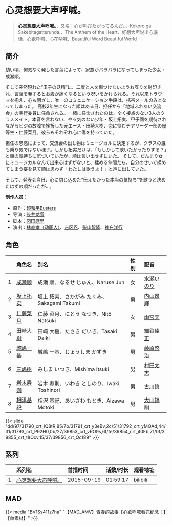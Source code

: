 # 心灵想要大声呼喊。


> <u>**[心灵想要大声呼喊。](http://bgm.tv/subject/119344)**</u>，又名：心が叫びたがってるんだ。、Kokoro ga Sakebitagatterunda.、The Anthem of the Heart、好想大声说出心底话、心欲呼喊、心在呐喊、Beautiful Word Beautiful World

## 简介


幼い頃、何気なく発した言葉によって、家族がバラバラになってしまった少女・成瀬順。

そして突然現れた“玉子の妖精”に、二度と人を傷つけないようお喋りを封印され、言葉を発するとお腹が痛くなるという呪いをかけられる。それ以来トラウマを抱え、心も閉ざし、唯一のコミュニケーション手段は、携帯メールのみとなってしまった。
高校2年生になった順はある日、担任から「地域ふれあい交流会」の実行委員に任命される。一緒に任命されたのは、全く接点のない3人のクラスメイト。本音を言わない、やる気のない少年・坂上拓実、甲子園を期待されながらヒジの故障で挫折した元エース・田崎大樹、恋に悩むチアリーダー部の優等生・仁藤菜月。彼らもそれぞれ心に傷を持っていた。

担任の思惑によって、交流会の出し物はミュージカルに決定するが、クラスの誰も乗り気ではない様子。しかし拓実だけは、「もしかして歌いたかったりする？」と順の気持ちに気づいていたが、順は言い出せずにいた。
そして、だんまり女にミュージカルなんて出来るはずがないと、揉める仲間たち。自分のせいで揉めてしまう姿を見て順は思わず「わたしは歌うよ！」と声に出していた。

そして、発表会当日、心に閉じ込めた“伝えたかった本当の気持ち”を歌うと決めたはずの順だったが…。

**制作人员：**
- 原作：[超和平Busters](http://bgm.tv/person/34364)
- 导演：[长井龙雪](http://bgm.tv/person/3179)
- 脚本：[冈田麿里](http://bgm.tv/person/538)
- 演出：[林直孝（动画人）](http://bgm.tv/person/14726)、[吉冈忍](http://bgm.tv/person/7379)、[柴山智隆](http://bgm.tv/person/21180)、[神户洋行](http://bgm.tv/person/3678)

## 角色

|     |   角色名   |   别名  | 性别 |  配音  |
|:--- |:------  |:----      |:---  |:--   |
| 1 | [成濑顺](http://bgm.tv/character/31790) | 成瀬 順、なるせ じゅん、Naruse Jun | 女 | [水瀬いのり](http://bgm.tv/person/10868) |
| 2 | [坂上拓实](http://bgm.tv/character/31791) | 坂上 拓実、さかがみ たくみ、Sakagami Takumi | 男 | [内山昂輝](http://bgm.tv/person/5768) |
| 3 | [仁藤菜月](http://bgm.tv/character/31792) | 仁藤 菜月、にとう なつき、Nitō Natsuki | 女 | [雨宮天](http://bgm.tv/person/12568) |
| 4 | [田崎大树](http://bgm.tv/character/31793) | 田崎 大樹、たさき だいき、Tasaki Daiki | 男 | [細谷佳正](http://bgm.tv/person/4982) |
| 5 | [城嶋一基](http://bgm.tv/character/39853) | 城嶋 一基、じょうしま かずき | 男 | [藤原啓治](http://bgm.tv/person/4016) |
| 6 | [三嶋树](http://bgm.tv/character/39854) | みしま いつき、Mishima Itsuki | 男 | [村田太志](http://bgm.tv/person/13320) |
| 7 | [岩木寿则](http://bgm.tv/character/39855) | 岩木 寿則、いわき としのり、Iwaki Toshinori | 男 | [古川慎](http://bgm.tv/person/12483) |
| 8 | [相泽基纪](http://bgm.tv/character/39856) | 相沢 基紀、あいざわ もとき、Aizawa Motoki | 男 | [大山鎬則](http://bgm.tv/person/4444) |

{{< slide "dd/97/31790_crt_lQ8tR,85/7b/31791_crt_y3eBv,2c/51/31792_crt_yMQAd,44/31/31793_crt_P92H0,0b/27/39853_crt_vRO9s,6f/fe/39854_crt_it0Eb,71/0f/39855_crt_t8Ocv,15/37/39856_crt_Qc189" >}}

## 系列

|     |   系列名   |   首播时间  | 话数/时长  | 观看地址 |
|:---  |:------    |:----      |:---       |:---  |
| 1 |[心灵想要大声呼喊。](https://bgm.tv/subject/119344)| 2015-09-19 | 01:59:17 | [bilibili](https://www.bilibili.com/bangumi/play/ep88320)  |


## MAD

{{< media  "BV1Ss411z7ha"
"【MAD_AMV】青春的故事【心欲呼喊看完纪念！】【单素材】"  >}}
